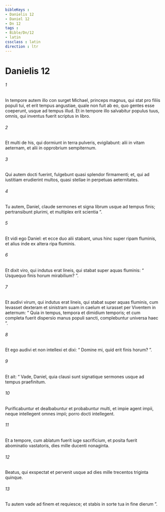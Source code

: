 ```yaml
---
bibleKeys : 
- Danielis 12
- Daniel 12
- Dn 12
tags : 
- Bible/Dn/12
- latin
cssclass : latin
direction : ltr
---
```


# Danielis 12

###### 1
In tempore autem illo con surget Michael, princeps magnus, qui stat pro filiis populi tui, et erit tempus angustiae, quale non fuit ab eo, quo gentes esse coeperunt, usque ad tempus illud. Et in tempore illo salvabitur populus tuus, omnis, qui inventus fuerit scriptus in libro. 
###### 2
Et multi de his, qui dormiunt in terra pulveris, evigilabunt: alii in vitam aeternam, et alii in opprobrium sempiternum. 
###### 3
Qui autem docti fuerint, fulgebunt quasi splendor firmamenti; et, qui ad iustitiam erudierint multos, quasi stellae in perpetuas aeternitates. 
###### 4
Tu autem, Daniel, claude sermones et signa librum usque ad tempus finis; pertransibunt plurimi, et multiplex erit scientia ”. 
###### 5
Et vidi ego Daniel: et ecce duo alii stabant, unus hinc super ripam fluminis, et alius inde ex altera ripa fluminis. 
###### 6
Et dixit viro, qui indutus erat lineis, qui stabat super aquas fluminis: “ Usquequo finis horum mirabilium? ”. 
###### 7
Et audivi virum, qui indutus erat lineis, qui stabat super aquas fluminis, cum levasset dexteram et sinistram suam in caelum et iurasset per Viventem in aeternum: “ Quia in tempus, tempora et dimidium temporis; et cum completa fuerit dispersio manus populi sancti, complebuntur universa haec ”. 
###### 8
Et ego audivi et non intellexi et dixi: “ Domine mi, quid erit finis horum? ”. 
###### 9
Et ait: “ Vade, Daniel, quia clausi sunt signatique sermones usque ad tempus praefinitum. 
###### 10
Purificabuntur et dealbabuntur et probabuntur multi, et impie agent impii, neque intellegent omnes impii; porro docti intellegent. 
###### 11
Et a tempore, cum ablatum fuerit iuge sacrificium, et posita fuerit abominatio vastatoris, dies mille ducenti nonaginta. 
###### 12
Beatus, qui exspectat et pervenit usque ad dies mille trecentos triginta quinque. 
###### 13
Tu autem vade ad finem et requiesce; et stabis in sorte tua in fine dierum ”.
